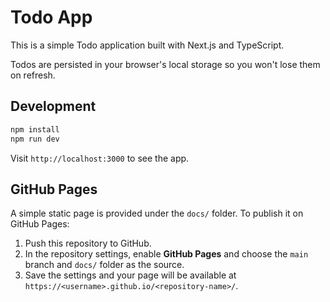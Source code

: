 # Todo App

This is a simple Todo application built with Next.js and TypeScript.

Todos are persisted in your browser's local storage so you won't lose them on refresh.

## Development

```bash
npm install
npm run dev
```

Visit `http://localhost:3000` to see the app.

## GitHub Pages

A simple static page is provided under the `docs/` folder. To publish it on GitHub Pages:

1. Push this repository to GitHub.
2. In the repository settings, enable **GitHub Pages** and choose the `main` branch and `docs/` folder as the source.
3. Save the settings and your page will be available at `https://<username>.github.io/<repository-name>/`.

